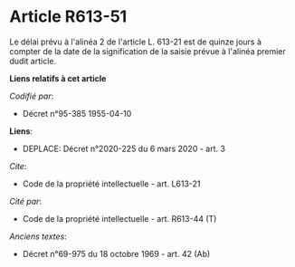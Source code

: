 # Article R613-51

Le délai prévu à l'alinéa 2 de l'article L. 613-21 est de quinze jours à compter de la date de la signification de la saisie
prévue à l'alinéa premier dudit article.

**Liens relatifs à cet article**

_Codifié par_:

  - Décret n°95-385 1955-04-10

**Liens**:

  - DEPLACE: Décret n°2020-225 du 6 mars 2020 - art. 3

_Cite_:

  - Code de la propriété intellectuelle - art. L613-21

_Cité par_:

  - Code de la propriété intellectuelle - art. R613-44 (T)

_Anciens textes_:

  - Décret n°69-975 du 18 octobre 1969 - art. 42 (Ab)
